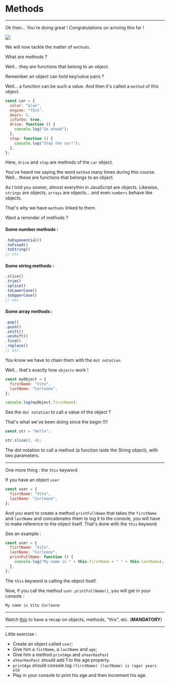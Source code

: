 # Methods

---

Ok then... You're doing great !
Congratulations on arriving this far !

![](https://media.giphy.com/media/BPJmthQ3YRwD6QqcVD/giphy-downsized.gif)

We will now tackle the matter of `methods`.

What are methods ?

Well... they are functions that belong to an object.

Remember an object can hold key/value pairs ?

Well... a function can be such a value. And then it's called a `method` of this object.

```js
const car = {
  color: "blue",
  engine: "75ch",
  doors: 5,
  isTurbo: true,
  drive: function () {
    console.log("Go ahead");
  },
  stop: function () {
    console.log("Stop the car!");
  },
};
```

Here, `drive` and `stop` are methods of the `car` object.

You've heard me saying the word `method` many times during this course. Well... these are functions that belongs to an object.

As I told you sooner, almost everythin in JavaScript are objects. Likewise, `strings` are objects, `arrays` are objects... and even `numbers` behave like objects.

That's why we have `methods` linked to them.

Want a reminder of methods ?

#### Some number methods :

```js
.toExponential()
.toFixed()
.toString()
// etc.
```

#### Some string methods :

```js
.slice()
.trim()
.splice()
.toLowerCase()
.toUpperCase()
// etc.
```

#### Some array methods :

```js
.pop()
.push()
.shift()
.unshift()
.find()
.replace()
// etc.
```

You know we have to chain them with the `dot notation`.

Well... that's exactly how `objects` work !

```js
const myObject = {
  firstName: "Vito",
  lastName: "Corleone",
};

console.log(myObject.firstName);
```

See the `dot notation` to call a value of the object ?

That's what we've been doing since the begin !!!!

```js
const str = "Hello";

str.slice(2, 4);
```

The dot notation to call a method (a function iside the String object), with two parameters.

---

One more thing : the `this` keyword

If you have an object `user`

```js
const user = {
  fisrtName: "Vito",
  lastName: "Corleone",
};
```

And you want to create a method `printFullName` that takes the `firstName` and `lastName` and concatenates them to log it to the console, you will have to make reference to the object itself. That's done with the `this` keyword.

See an example :

```js
const user = {
  fisrtName: "Vito",
  lastName: "Corleone",
  printFullName: function () {
    console.log("My name is " + this.firstName + " " + this.lastName);
  },
};
```

The `this` keyword is calling the object itself.

Now, if you call the method `user.printFullName()`, you will get in your console :

`My name is Vito Corleone`

---

Watch [this](https://youtu.be/rLPwCAqyCAE?si=q4nFEKmsaO7dwvtK) to have a recap on objects, methods, "this", etc. (**MANDATORY**)

---

Little exercise :

- Create an object called `user`;
- Give him a `fistName`, a `lastName` and `age`;
- Give him a method `printAge` and `aYearHasPast`
- `aYearHasPast` should add 1 to the age property.
- `printAge` should console.log `(firstName) (lastName) is (age) years old`
- Play in your console to print his age and then increment his age.

